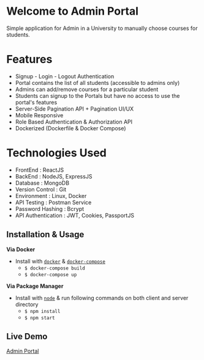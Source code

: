 # Welcome to Admin Portal

Simple application for Admin in a University to manually choose courses for
students. 

# Features

* Signup - Login - Logout Authentication
* Portal contains the list of all students (accessible to admins only)
* Admins can add/remove courses for a particular student
* Students can signup to the Portals but have no access to use the portal's features
* Server-Side Pagination API + Pagination UI/UX
* Mobile Responsive
* Role Based Authentication & Authorization API
* Dockerized (Dockerfile & Docker Compose)


# Technologies Used

* FrontEnd : ReactJS 
* BackEnd : NodeJS, ExpressJS 
* Database : MongoDB
* Version Control : Git
* Environment : Linux, Docker
* API Testing : Postman Service
* Password Hashing : Bcrypt
* API Authentication : JWT, Cookies, PassportJS

## Installation & Usage

**Via Docker**

*  Install with [`docker`](https://docs.docker.com/engine/install/ubuntu/) & [`docker-compose`](https://docs.docker.com/compose/install/) 
    + `$ docker-compose build`
    + `$ docker-compose up`

**Via Package Manager**

*  Install with [`node`](https://nodejs.org/en/download/) & run following commands on both client and server directory
    + `$ npm install`
    + `$ npm start`
    

## Live Demo

[Admin Portal](https://admin-portal-semal.herokuapp.com/)


